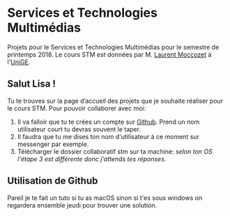 # Services et Technologies Multimédias
Projets pour le Services et Technologies Multimédias pour le semestre de printemps 2018.
Le cours STM est données par M. [Laurent Moccozet](https://www.unige.ch/gsem/en/research/faculty/all/laurent-moccozet/) à l'[UniGE](https://www.unige.ch/).

## Salut Lisa !
Tu te trouves sur la page d’accueil des projets que je souhaite réaliser pour le cours STM.
Pour pouvoir collaborer avec moi:
 1. Il va falloir que tu te crées un compte sur [Github](https://github.com/join?source=header-home). Prend un nom utilisateur court tu devras souvent le taper.
 2. Il faudra que tu me dises ton nom d'utilisateur à ce moment sur messenger par exemple.
 3. Télécharger le dossier collaboratif stm sur ta machine: *selon ton OS l'étape 3 est différente donc j'attends tes réponses*.

## Utilisation de Github

Pareil je te fait un tuto si tu as macOS sinon si t'es sous windows on regardera ensemble jeudi pour trouver une solution.
